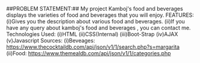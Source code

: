 
##PROBLEM STATEMENT:## My project Kamboj's food and beverages displays the varieties of food and beverages that you will enjoy.
FEATURES: 
(i)Gives you the description about various food and beverages. 
(ii)If you have any query about kamboj's food and beverages , you can contact me. 
Technologies Used: (i)HTML (ii)CSS(Internal) (iii)Boot-Strap (iv)AJAX (v)Javascript Sources: (i)Beveages: https://www.thecocktaildb.com/api/json/v1/1/search.php?s=margarita (ii)Food: https://www.themealdb.com/api/json/v1/1/categories.php
